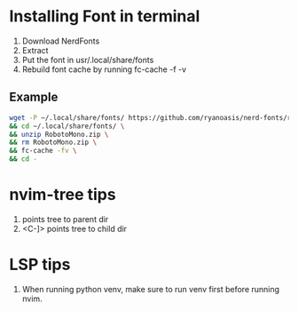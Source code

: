 # Installing Font in terminal
1. Download NerdFonts
2. Extract
3. Put the font in usr/.local/share/fonts
4. Rebuild font cache by running fc-cache -f -v

## Example
```bash
wget -P ~/.local/share/fonts/ https://github.com/ryanoasis/nerd-fonts/releases/download/v3.3.0/RobotoMono.zip \
&& cd ~/.local/share/fonts/ \
&& unzip RobotoMono.zip \
&& rm RobotoMono.zip \
&& fc-cache -fv \
&& cd -
```

# nvim-tree tips
1. <C-T> points tree to parent dir
2. <C-]> points tree to child dir

# LSP tips
1. When running python venv, make sure to run venv first before running nvim.
